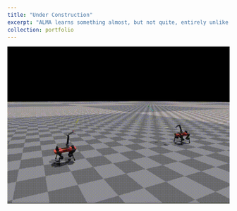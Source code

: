 ```yaml
---
title: "Under Construction"
excerpt: "ALMA learns something almost, but not quite, entirely unlike badminton"
collection: portfolio
---
```


![share and enjoy](/images/badmintonVSGIF.gif)